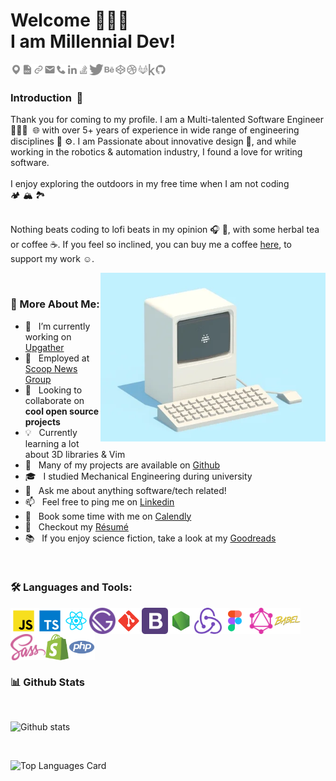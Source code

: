 # Welcome 🙋🏻‍♂️ <br>I am Millennial Dev!

<a href='https://goo.gl/maps/HNaS9wb6QTWNHktK8'><img align="left" alt="location" src="./assets/map.svg" height='18px'/></a>
<a href='https://spenserwellen.me/'><img align="left" alt="resume" src="./assets/resume.svg" height='18px'/></a>
<a href='https://spenserwellen.work/'><img align="left" alt="portfolio" src="./assets/portfolio.svg" height='18px'/></a>
<a href='mailto:spenserwellen@gmail.com'><img align="left" alt="e-mail" src="./assets/mail.svg" height='18px'/></a>
<a href='tel:555-666-7777'><img align="left" alt="phone" src="./assets/phone.svg" height='18px'/></a>
<a href='https://www.linkedin.com/in/spenserwellen/'><img align='left' alt="linkedin" src="./assets/linkedin.svg" height='18px'/></a>
<a href='https://stackoverflow.com/users/14072664/millennialdev'><img align="left" alt="stackoverflow" src="./assets/stackoverflow.svg" height='18px'/></a>
<a href='https://twitter.com/spenserwellen'><img align='left' alt="twitter" src="./assets/twitter.svg" height='18px'/></a>
<a href='https://www.behance.net/spenserwellen'><img align="left" alt="behance" src="./assets/behance.svg" height='18px'/></a>
<a href='https://codepen.io/millennialdev'><img align="left" alt="codepen" src="./assets/codepen.svg" height='18px'/></a>
<a href='https://dribbble.com/millennialdev'><img align="left" alt="dribble" src="./assets/dribble.svg" height='18px'/></a>
<a href='https://github.com/djsuspense'><img alt="github" src="./assets/github.svg" height='18px'/></a>
<a href='https://gitlab.com/millennialdev'><img align="left" alt="gitlab" src="./assets/gitlab.svg" height='18px'/></a>
<a href='https://www.kaggle.com/spenserwellen'><img align="left" alt="kaggle" src="./assets/kaggle.svg" height='18px'/></a>

### Introduction &nbsp;🚀

Thank you for coming to my profile. I am a Multi-talented Software Engineer 👨🏻‍💻&nbsp;&nbsp;🌐 with over 5+ years of experience in wide range of engineering disciplines 🤖&nbsp;⚙️. I am Passionate about innovative design 🎨, and while working in the robotics &amp; automation industry, I found a love for writing software.
<br/>
<br/>
I enjoy exploring the outdoors in my free time when I am not coding<br/>🏕 🏔 🏞
<br/>
<br/>

Nothing beats coding to lofi beats in my opinion 🎧&nbsp;💽, with some herbal tea or coffee ☕️.
If you feel so inclined, you can buy me a coffee <a href="https://www.buymeacoffee.com/millennialdev" target="_blank">here</a>, to support my work ☺️.

<img align="right" alt="scrolling computer graphics interchange" src="./computer.gif" width="360px"/>

<br>

### 🧐 More About Me:

- 🔭 &nbsp; I’m currently working on <a href="https://upgather.com/" target="_blank">Upgather</a>
- 💼 &nbsp; Employed at <a href="https://scoopnewsgroup.com/" target="_blank">Scoop News Group</a>
- 🤝 &nbsp; Looking to collaborate on <b>cool open source projects</b>
- 💡 &nbsp; Currently learning a lot about 3D libraries &amp; Vim
- 🔬 &nbsp; Many of my projects are available on <a href="https://github.com/millennialdev?tab=repositories" target="_blank">Github</a>
- 🎓 &nbsp; I studied Mechanical Engineering during university
- 💬 &nbsp; Ask me about anything software/tech related!
- 📫 &nbsp; Feel free to ping me on <a href="https://www.linkedin.com/in/spenserwellen/" target="_blank">Linkedin</a>
- 📅 &nbsp; Book some time with me on <a href="https://calendly.com/spenserwellen/30min" target="_blank">Calendly</a>
- 📝 &nbsp; Checkout my <a href="https://spenserwellen.me/" target="_blank">Résumé</a>
- 📚 &nbsp; If you enjoy science fiction, take a look at my <a href="https://www.goodreads.com/millennialdev" target="_blank">Goodreads</a>

<br>

### 🛠 Languages and Tools:

<a href="https://developer.mozilla.org/en-US/docs/Web/JavaScript" target="_blank"><img align="left" alt="Javascript" height ="42px"  src="./tools/javascript.svg"> </a>
<a href="https://www.typescriptlang.org/" target="_blank"><img align="left" alt="Typescirpt" height ="42px" src="./tools/typescript.svg"></a>
<a href="https://reactjs.org/" target="_blank"><img align="left" alt="React" height ="42px" src="./tools/react.svg"></a>
<a href="https://www.gatsbyjs.com/" target="_blank"><img align="left" src="./tools/gatsby.svg" alt="Gatsby" height ="42px"/></a>
<a href="https://git-scm.com/" target="_blank"><img src="./tools/git.svg" align="left" alt="Git" height='42px'/></a>
<a href="https://getbootstrap.com/" target="_blank"><img align="left" src="./tools/bootstrap.svg" alt="Bootstrap" height ="42px"/></a>
<a href="https://nodejs.org" target="_blank"><img align="left" alt="Node.js" height ="42px" src="./tools/node.svg"></a>
<a href="https://redux.js.org/" target="_blank"><img align="left" src="./tools/redux.svg" alt="Redux" height ="42px"/></a>
<a href="https://www.figma.com" target="_blank"><img align="left" src="./tools/figma.svg" alt="Redux" height ="42px"/></a>
<a href="https://graphql.org/" target="_blank"><img align="left" src="./tools/graphql.svg" alt="GraphQL" height ="42px"/></a>
<a href="https://babeljs.io/" target="_blank"><img align="left" src="./tools/babel.svg" alt="Babel" height ="42px"/></a>
<a href="https://sass-lang.com/" target="_blank"><img align="left" src="./tools/sass.svg" alt="Yarn" height ="42px"/></a>
<a href="https://www.shopify.com/" target="_blank"><img align="left" src="./tools/shopify.svg" alt="Shopify" height ="42px"/></a>
<a href="https://www.php.net/" target="_blank"><img align="left" src="./tools/php.svg" alt="PHP" height ="42px"/></a>

<br>
<br>
<br>
<br>
<br>

### 📊 Github Stats

<br>

![Github stats](https://github-readme-stats.vercel.app/api?username=millennialdev&theme=nord&show_icons=true&count_private=false)

<br>

![Top Languages Card](https://github-readme-stats.vercel.app/api/top-langs/?username=millennialdev&theme=nord&layout=compact)

<br>

<!--
### 🛠️ My Projects

<a href="https://github.com/millennialdev/Artistify.ai" target="_blank"> <img alt="artistify" src="./projects/artistify.svg" height="68" align="left"> </a>
<a href="https://github.com/millennialdev/sheets-database" target="_blank"> <img alt="sheetsdatabase" src="./projects/sheetsdatabase.svg"  height="68" align="left"> </a>
<a href="https://github.com/millennialdev/README_icons" target="_blank"> <img alt="readmeicons" src="./projects/readmeicons.svg" height="68" align="left"> </a>
<a href="https://github.com/millennialdev/PasswordKeeper" target="_blank"> <img alt="passwordkeeper" src="./projects/passwordkeeper.svg" height="68" align="left"> </a> -->
